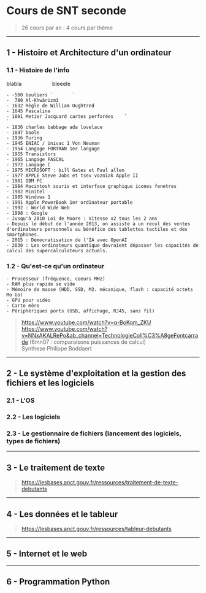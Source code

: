 # Cours de SNT seconde
> 26 cours par an : 4 cours par thème

---
## 1 - Histoire et Architecture d'un ordinateur
### 1.1 - Histoire de l'info 

 blabla  `          `
 bleeele `                             `

	- -500 bouliers `       `
	-  780 Al-Khwârizmî
	- 1632 Règle de William Oughtred
	- 1645 Pascaline
	- 1801 Metier Jacquard cartes perforées    `                              `
	- 1836 charles babbage ada lovelace
	- 1847 boole
	- 1936 Turing
	- 1945 ENIAC / Univac 1 Von Neuman 
	- 1954 Langage FORTRAN 1er langage
	- 1955 Transistors
	- 1965 Langage PASCAL
	- 1972 Langage C
	- 1975 MICROSOFT : bill Gates et Paul allen
	- 1977 APPLE Steve Jobs et tsev vozniak Apple II
	- 1981 IBM PC
	- 1984 Macintosh souris et interface graphique icones fenetres 
    - 1982 Minitel 
	- 1985 Windows 1
	- 1991 Apple PowerBook 1er ordinateur portable
	- 1992 : World Wide Web
	- 1998 : Google
	- Jusqu'à 2010 Loi de Moore : Vitesse x2 tous les 2 ans
    - Depuis le début de l'année 2013, on assiste à un recul des ventes d'ordinateurs personnels au bénéfice des tablettes tactiles et des smartphones.
    - 2015 : Démocratisation de l'IA avec OpenAI
    - 2030 : Les ordinateurs quantique devraient dépasser les capacités de calcul des supercalculateurs actuels.

### 1.2 - Qu'est-ce qu'un ordinateur
    - Processeur (fréquence, coeurs MHz)
	- RAM plus rapide se vide
	- Mémoire de masse (HDD, SSD, M2. mécanique, flash : capacité octets Mo Go)
	- GPU pour vidéo
	- Carte mère
	- Périphériques ports (USB, affichage, RJ45, sans fil)


>  https://www.youtube.com/watch?v=q-BoKqm_ZKU  
>  https://www.youtube.com/watch?v=NNxAKALRePo&ab_channel=TechnologieColl%C3%A8geFontcarrade  (6mn07 : comparaisons puissances de calcul)  
>  Synthese Philippe Boddaert


---
## 2 - Le système d'exploitation et la gestion des fichiers et les logiciels
### 2.1 - L'OS
### 2.2 - Les logiciels
### 2.3 - Le gestionnaire de fichiers (lancement des logiciels, types de fichiers)

---
## 3 - Le traitement de texte
> https://lesbases.anct.gouv.fr/ressources/traitement-de-texte-debutants  

---
## 4 - Les données et le tableur
> https://lesbases.anct.gouv.fr/ressources/tableur-debutants

---
## 5 - Internet et le web

---
## 6 - Programmation Python




